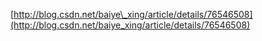 [http://blog.csdn.net/baiye\_xing/article/details/76546508](http://blog.csdn.net/baiye_xing/article/details/76546508)

